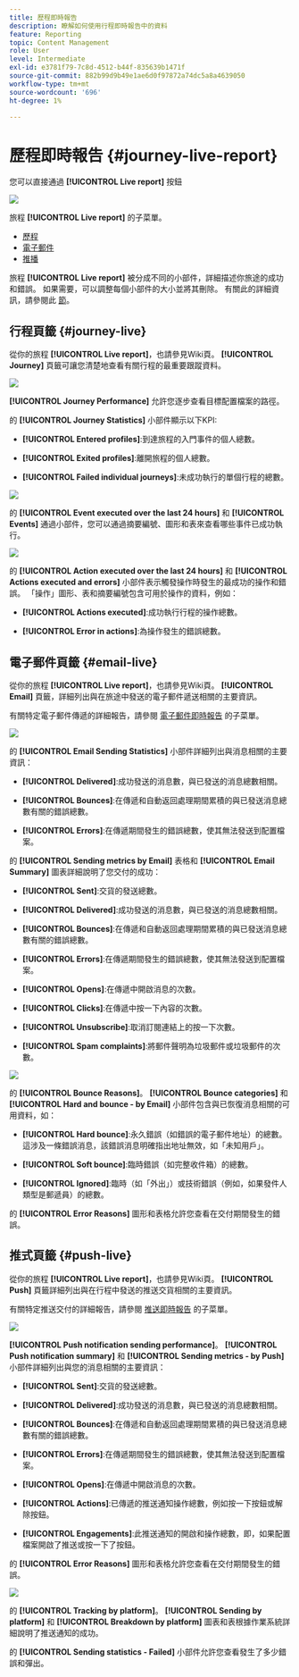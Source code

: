 ```yaml
---
title: 歷程即時報告
description: 瞭解如何使用行程即時報告中的資料
feature: Reporting
topic: Content Management
role: User
level: Intermediate
exl-id: e3781f79-7c8d-4512-b44f-835639b1471f
source-git-commit: 882b99d9b49e1ae6d0f97872a74dc5a8a4639050
workflow-type: tm+mt
source-wordcount: '696'
ht-degree: 1%

---
```


# 歷程即時報告 {#journey-live-report}

您可以直接通過 **[!UICONTROL Live report]** 按鈕

![](assets/report_1.png)

旅程 **[!UICONTROL Live report]** 的子菜單。

* [歷程](#journey-live)
* [電子郵件](#email-live)
* [推播](#push-live)

旅程 **[!UICONTROL Live report]** 被分成不同的小部件，詳細描述你旅途的成功和錯誤。 如果需要，可以調整每個小部件的大小並將其刪除。 有關此的詳細資訊，請參閱此 [節](live-report.md#modify-dashboard)。

## 行程頁籤 {#journey-live}

從你的旅程 **[!UICONTROL Live report]**，也請參見Wiki頁。 **[!UICONTROL Journey]** 頁籤可讓您清楚地查看有關行程的最重要跟蹤資料。

![](assets/report_journey_2.png)

**[!UICONTROL Journey Performance]** 允許您逐步查看目標配置檔案的路徑。

的 **[!UICONTROL Journey Statistics]** 小部件顯示以下KPI:

* **[!UICONTROL Entered profiles]**:到達旅程的入門事件的個人總數。

* **[!UICONTROL Exited profiles]**:離開旅程的個人總數。

* **[!UICONTROL Failed individual journeys]**:未成功執行的單個行程的總數。

![](assets/report_journey_3.png)

的 **[!UICONTROL Event executed over the last 24 hours]** 和 **[!UICONTROL Events]** 通過小部件，您可以通過摘要編號、圖形和表來查看哪些事件已成功執行。

![](assets/report_journey_4.png)

的 **[!UICONTROL Action executed over the last 24 hours]** 和 **[!UICONTROL Actions executed and errors]** 小部件表示觸發操作時發生的最成功的操作和錯誤。 「操作」圖形、表和摘要編號包含可用於操作的資料，例如：

* **[!UICONTROL Actions executed]**:成功執行行程的操作總數。

* **[!UICONTROL Error in actions]**:為操作發生的錯誤總數。

<!--
![](assets/live_report_7.png)

>[!NOTE]
>
>The Offers widgets and metrics are only available if a decision was inserted in an email. For more information on Decision Management, refer to this [page](../offers/get-started/starting-offer-decisioning.md).

The **[!UICONTROL Offers statistic]** and **[!UICONTROL Offers statistics]** over time widgets measure your offer's success and impact on your targeted audience. It detail the main information relative to your message with KPIs:

* **[!UICONTROL Offer sent]**: Total number of sends for the offer.

* **[!UICONTROL Offer impression]**: Number of times the offer was opened in a delivery.

* **[!UICONTROL Offer clicks]**: Number of times an offer was clicked on in a delivery.
-->

## 電子郵件頁籤 {#email-live}

從你的旅程 **[!UICONTROL Live report]**，也請參見Wiki頁。 **[!UICONTROL Email]** 頁籤，詳細列出與在旅途中發送的電子郵件遞送相關的主要資訊。

有關特定電子郵件傳遞的詳細報告，請參閱 [電子郵件即時報告](email-live-report.md) 的子菜單。

![](assets/report_email_1.png)

的 **[!UICONTROL Email Sending Statistics]** 小部件詳細列出與消息相關的主要資訊：

* **[!UICONTROL Delivered]**:成功發送的消息數，與已發送的消息總數相關。

* **[!UICONTROL Bounces]**:在傳遞和自動返回處理期間累積的與已發送消息總數有關的錯誤總數。

* **[!UICONTROL Errors]**:在傳遞期間發生的錯誤總數，使其無法發送到配置檔案。

的 **[!UICONTROL Sending metrics by Email]** 表格和 **[!UICONTROL Email Summary]** 圖表詳細說明了您交付的成功：

* **[!UICONTROL Sent]**:交貨的發送總數。

* **[!UICONTROL Delivered]**:成功發送的消息數，與已發送的消息總數相關。

* **[!UICONTROL Bounces]**:在傳遞和自動返回處理期間累積的與已發送消息總數有關的錯誤總數。

* **[!UICONTROL Errors]**:在傳遞期間發生的錯誤總數，使其無法發送到配置檔案。

* **[!UICONTROL Opens]**:在傳遞中開啟消息的次數。

* **[!UICONTROL Clicks]**:在傳遞中按一下內容的次數。

* **[!UICONTROL Unsubscribe]**:取消訂閱連結上的按一下次數。

* **[!UICONTROL Spam complaints]**:將郵件聲明為垃圾郵件或垃圾郵件的次數。

![](assets/report_email_2.png)

的 **[!UICONTROL Bounce Reasons]**。 **[!UICONTROL Bounce categories]** 和 **[!UICONTROL Hard and bounce - by Email]** 小部件包含與已恢復消息相關的可用資料，如：

* **[!UICONTROL Hard bounce]**:永久錯誤（如錯誤的電子郵件地址）的總數。 這涉及一條錯誤消息，該錯誤消息明確指出地址無效，如「未知用戶」。

* **[!UICONTROL Soft bounce]**:臨時錯誤（如完整收件箱）的總數。

* **[!UICONTROL Ignored]**:臨時（如「外出」）或技術錯誤（例如，如果發件人類型是郵遞員）的總數。

的 **[!UICONTROL Error Reasons]** 圖形和表格允許您查看在交付期間發生的錯誤。

## 推式頁籤 {#push-live}

從你的旅程 **[!UICONTROL Live report]**，也請參見Wiki頁。 **[!UICONTROL Push]** 頁籤詳細列出與在行程中發送的推送交貨相關的主要資訊。

有關特定推送交付的詳細報告，請參閱 [推送即時報告](push-live-report.md) 的子菜單。

![](assets/report_push_1.png)

**[!UICONTROL Push notification sending performance]**。 **[!UICONTROL Push notification summary]** 和 **[!UICONTROL Sending metrics - by Push]** 小部件詳細列出與您的消息相關的主要資訊：

* **[!UICONTROL Sent]**:交貨的發送總數。

* **[!UICONTROL Delivered]**:成功發送的消息數，與已發送的消息總數相關。

* **[!UICONTROL Bounces]**:在傳遞和自動返回處理期間累積的與已發送消息總數有關的錯誤總數。

* **[!UICONTROL Errors]**:在傳遞期間發生的錯誤總數，使其無法發送到配置檔案。

* **[!UICONTROL Opens]**:在傳遞中開啟消息的次數。

* **[!UICONTROL Actions]**:已傳遞的推送通知操作總數，例如按一下按鈕或解除按鈕。

* **[!UICONTROL Engagements]**:此推送通知的開啟和操作總數，即，如果配置檔案開啟了推送或按一下了按鈕。

的 **[!UICONTROL Error Reasons]** 圖形和表格允許您查看在交付期間發生的錯誤。

![](assets/report_push_2.png)

的 **[!UICONTROL Tracking by platform]**。 **[!UICONTROL Sending by platform]** 和 **[!UICONTROL Breakdown by platform]** 圖表和表根據作業系統詳細說明了推送通知的成功。

的 **[!UICONTROL Sending statistics - Failed]** 小部件允許您查看發生了多少錯誤和彈出。
